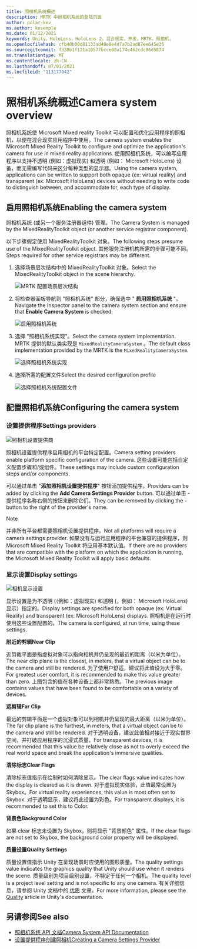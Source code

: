 ```yaml
---
title: 照相机系统概述
description: MRTK 中照相机系统的登陆页面
author: polar-kev
ms.author: kesemple
ms.date: 01/12/2021
keywords: Unity，HoloLens，HoloLens 2，混合现实，开发，MRTK，照相机，
ms.openlocfilehash: cfb40b00d81133ad40e0e4d7a7b2ad87ee645e36
ms.sourcegitcommit: f338b1f121a10577bcce08a174e462cdc86d5874
ms.translationtype: MT
ms.contentlocale: zh-CN
ms.lasthandoff: 07/01/2021
ms.locfileid: "113177042"
---
```

# <a name="camera-system-overview"></a><span data-ttu-id="2cc27-104">照相机系统概述</span><span class="sxs-lookup"><span data-stu-id="2cc27-104">Camera system overview</span></span>

<span data-ttu-id="2cc27-105">照相机系统使 Microsoft Mixed reality Toolkit 可以配置和优化应用程序的照相机，以便在混合现实应用程序中使用。</span><span class="sxs-lookup"><span data-stu-id="2cc27-105">The camera system enables the Microsoft Mixed Reality Toolkit to configure and optimize the application's camera for use in mixed reality applications.</span></span> <span data-ttu-id="2cc27-106">使用照相机系统，可以编写应用程序以支持不透明 (例如：虚拟现实) 和透明 (例如： Microsoft HoloLens) 设备，而无需编写代码来区分每种类型的显示器。</span><span class="sxs-lookup"><span data-stu-id="2cc27-106">Using the camera system, applications can be written to support both opaque (ex: virtual reality) and transparent (ex: Microsoft HoloLens) devices without needing to write code to distinguish between, and accommodate for, each type of display.</span></span>

## <a name="enabling-the-camera-system"></a><span data-ttu-id="2cc27-107">启用照相机系统</span><span class="sxs-lookup"><span data-stu-id="2cc27-107">Enabling the camera system</span></span>

<span data-ttu-id="2cc27-108">照相机系统 (或另一个服务注册器组件) 管理。</span><span class="sxs-lookup"><span data-stu-id="2cc27-108">The Camera System is managed by the MixedRealityToolkit object (or another service registrar component).</span></span>

<span data-ttu-id="2cc27-109">以下步骤假定使用 MixedRealityToolkit 对象。</span><span class="sxs-lookup"><span data-stu-id="2cc27-109">The following steps presume use of the MixedRealityToolkit object.</span></span> <span data-ttu-id="2cc27-110">其他服务注册机构所需的步骤可能不同。</span><span class="sxs-lookup"><span data-stu-id="2cc27-110">Steps required for other service registrars may be different.</span></span>

1. <span data-ttu-id="2cc27-111">选择场景层次结构中的 MixedRealityToolkit 对象。</span><span class="sxs-lookup"><span data-stu-id="2cc27-111">Select the MixedRealityToolkit object in the scene hierarchy.</span></span>

    ![MRTK 配置场景层次结构](../images/MRTK_ConfiguredHierarchy.png)

2. <span data-ttu-id="2cc27-113">将检查器面板导航到 "照相机系统" 部分，确保选中 " **启用照相机系统** "。</span><span class="sxs-lookup"><span data-stu-id="2cc27-113">Navigate the Inspector panel to the camera system section and ensure that **Enable Camera System** is checked.</span></span>

    ![启用照相机系统](../images/camera-system/EnableCameraSystem.png)

3. <span data-ttu-id="2cc27-115">选择 "照相机系统实现"。</span><span class="sxs-lookup"><span data-stu-id="2cc27-115">Select the camera system implementation.</span></span> <span data-ttu-id="2cc27-116">MRTK 提供的默认类实现是 `MixedRealityCameraSystem` 。</span><span class="sxs-lookup"><span data-stu-id="2cc27-116">The default class implementation provided by the MRTK is the `MixedRealityCameraSystem`.</span></span>

    ![选择照相机系统实现](../images/camera-system/SelectCameraSystemType.png)

4. <span data-ttu-id="2cc27-118">选择所需的配置文件</span><span class="sxs-lookup"><span data-stu-id="2cc27-118">Select the desired configuration profile</span></span>

    ![选择照相机系统配置文件](../images/camera-system/SelectCameraProfile.png)

## <a name="configuring-the-camera-system"></a><span data-ttu-id="2cc27-120">配置照相机系统</span><span class="sxs-lookup"><span data-stu-id="2cc27-120">Configuring the camera system</span></span>

### <a name="settings-providers"></a><span data-ttu-id="2cc27-121">设置提供程序</span><span class="sxs-lookup"><span data-stu-id="2cc27-121">Settings providers</span></span>

![照相机设置提供商](../images/camera-system/CameraSettingsProviders.png)

<span data-ttu-id="2cc27-123">照相机设置提供程序启用相机的平台特定配置。</span><span class="sxs-lookup"><span data-stu-id="2cc27-123">Camera setting providers enable platform specific configuration of the camera.</span></span> <span data-ttu-id="2cc27-124">这些设置可能包括自定义配置步骤和/或组件。</span><span class="sxs-lookup"><span data-stu-id="2cc27-124">These settings may include custom configuration steps and/or components.</span></span>

<span data-ttu-id="2cc27-125">可以通过单击 "**添加照相机设置提供程序**" 按钮添加提供程序。</span><span class="sxs-lookup"><span data-stu-id="2cc27-125">Providers can be added by clicking the **Add Camera Settings Provider** button.</span></span> <span data-ttu-id="2cc27-126">可以通过单击 **-** 提供程序名称右侧的按钮来删除它们。</span><span class="sxs-lookup"><span data-stu-id="2cc27-126">They can be removed by clicking the **-** button to the right of the provider's name.</span></span>

> [!Note]
> <span data-ttu-id="2cc27-127">并非所有平台都需要照相机设置提供程序。</span><span class="sxs-lookup"><span data-stu-id="2cc27-127">Not all platforms will require a camera settings provider.</span></span> <span data-ttu-id="2cc27-128">如果没有与运行应用程序的平台兼容的提供程序，则 Microsoft Mixed Reality Toolkit 将应用基本默认值。</span><span class="sxs-lookup"><span data-stu-id="2cc27-128">If there are no providers that are compatible with the platform on which the application is running, the Microsoft Mixed Reality Toolkit will apply basic defaults.</span></span>

### <a name="display-settings"></a><span data-ttu-id="2cc27-129">显示设置</span><span class="sxs-lookup"><span data-stu-id="2cc27-129">Display settings</span></span>

![相机显示设置](../images/camera-system/CameraDisplaySettings.png)

<span data-ttu-id="2cc27-131">显示设置是为不透明 (（例如：虚拟现实) 和透明 (，例如： Microsoft HoloLens) 显示）指定的。</span><span class="sxs-lookup"><span data-stu-id="2cc27-131">Display settings are specified for both opaque (ex: Virtual Reality) and transparent (ex: Microsoft HoloLens) displays.</span></span> <span data-ttu-id="2cc27-132">照相机是在运行时使用这些设置配置的。</span><span class="sxs-lookup"><span data-stu-id="2cc27-132">The camera is configured, at run time, using these settings.</span></span>

<span data-ttu-id="2cc27-133">**附近的剪辑**</span><span class="sxs-lookup"><span data-stu-id="2cc27-133">**Near Clip**</span></span>

<span data-ttu-id="2cc27-134">近剪裁平面是指虚拟对象可以指向相机并仍呈现的最近的距离（以米为单位）。</span><span class="sxs-lookup"><span data-stu-id="2cc27-134">The near clip plane is the closest, in meters, that a virtual object can be to the camera and still be rendered.</span></span> <span data-ttu-id="2cc27-135">为了使用户舒适，建议将此值设为大于零。</span><span class="sxs-lookup"><span data-stu-id="2cc27-135">For greatest user comfort, it is recommended to make this value greater than zero.</span></span> <span data-ttu-id="2cc27-136">上图包含的值在各种设备上都非常熟悉。</span><span class="sxs-lookup"><span data-stu-id="2cc27-136">The previous image contains values that have been found to be comfortable on a variety of devices.</span></span>

<span data-ttu-id="2cc27-137">**远剪辑**</span><span class="sxs-lookup"><span data-stu-id="2cc27-137">**Far Clip**</span></span>

<span data-ttu-id="2cc27-138">最远的剪辑平面是一个虚拟对象可以到相机并仍呈现的最大距离（以米为单位）。</span><span class="sxs-lookup"><span data-stu-id="2cc27-138">The far clip plane is the furthest, in meters, that a virtual object can be to the camera and still be rendered.</span></span> <span data-ttu-id="2cc27-139">对于透明设备，建议此值相对接近于现实世界空间，并打破应用程序的沉浸式质量。</span><span class="sxs-lookup"><span data-stu-id="2cc27-139">For transparent devices, it is recommended that this value be relatively close as not to overly exceed the real world space and break the application's immersive qualities.</span></span>

<span data-ttu-id="2cc27-140">**清除标志**</span><span class="sxs-lookup"><span data-stu-id="2cc27-140">**Clear Flags**</span></span>

<span data-ttu-id="2cc27-141">清除标志值指示在绘制时如何清除显示。</span><span class="sxs-lookup"><span data-stu-id="2cc27-141">The clear flags value indicates how the display is cleared as it is drawn.</span></span> <span data-ttu-id="2cc27-142">对于虚拟现实体验，此值最常设置为 Skybox。</span><span class="sxs-lookup"><span data-stu-id="2cc27-142">For virtual reality experiences, this value is most often set to Skybox.</span></span> <span data-ttu-id="2cc27-143">对于透明显示，建议将此设置为彩色。</span><span class="sxs-lookup"><span data-stu-id="2cc27-143">For transparent displays, it is recommended to set this to Color.</span></span>

<span data-ttu-id="2cc27-144">**背景色**</span><span class="sxs-lookup"><span data-stu-id="2cc27-144">**Background Color**</span></span>

<span data-ttu-id="2cc27-145">如果 clear 标志未设置为 Skybox，则将显示 "背景颜色" 属性。</span><span class="sxs-lookup"><span data-stu-id="2cc27-145">If the clear flags are not set to Skybox, the background color property will be displayed.</span></span>

<span data-ttu-id="2cc27-146">**质量设置**</span><span class="sxs-lookup"><span data-stu-id="2cc27-146">**Quality Settings**</span></span>

<span data-ttu-id="2cc27-147">质量设置值指示 Unity 在呈现场景时应使用的图形质量。</span><span class="sxs-lookup"><span data-stu-id="2cc27-147">The quality settings value indicates the graphics quality that Unity should use when it renders the scene.</span></span> <span data-ttu-id="2cc27-148">质量级别为项目级别设置，不特定于任何一个相机。</span><span class="sxs-lookup"><span data-stu-id="2cc27-148">The quality level is a project level setting and is not specific to any one camera.</span></span> <span data-ttu-id="2cc27-149">有关详细信息，请参阅 Unity 文档中的 [优质](https://docs.unity3d.com/Manual/class-QualitySettings.html) 文章。</span><span class="sxs-lookup"><span data-stu-id="2cc27-149">For more information, please see the [Quality](https://docs.unity3d.com/Manual/class-QualitySettings.html) article in Unity's documentation.</span></span>

## <a name="see-also"></a><span data-ttu-id="2cc27-150">另请参阅</span><span class="sxs-lookup"><span data-stu-id="2cc27-150">See also</span></span>

- [<span data-ttu-id="2cc27-151">照相机系统 API 文档</span><span class="sxs-lookup"><span data-stu-id="2cc27-151">Camera System API Documentation</span></span>](xref:Microsoft.MixedReality.Toolkit.CameraSystem)
- [<span data-ttu-id="2cc27-152">设置提供程序创建照相机</span><span class="sxs-lookup"><span data-stu-id="2cc27-152">Creating a Camera Settings Provider</span></span>](create-settings-provider.md)
